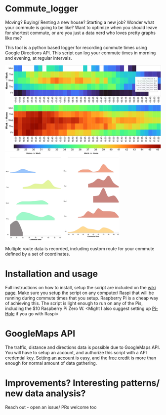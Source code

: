 # Commute_logger
Moving? Buying/ Renting a new house? Starting a new job? Wonder what your commute is going to be like? Want to optimize when you should leave for shortest commute, or are you just a data nerd who loves pretty graphs like me? 

This tool is a python based logger for recording commute times using Google Directions API. This script can log your commute times in morning and evening, at regular intervals.

<img src="https://github.com/nakulbende/Commute_logger/blob/main/analysis/simple_heatmap.png" width="520"> <img src="https://github.com/nakulbende/Commute_logger/blob/main/analysis/analysis_ridgeline.png" width="370">

Multiple route data is recorded, including custom route for your commute defined by a set of coordinates.  

# Installation and usage
Full instructions on how to install, setup the script are included on the [wiki page](https://github.com/nakulbende/Commute_logger/wiki#dependencies). Make sure you setup the script on any computer/ Raspi that will be running during commute times that you setup. Raspberry Pi is a cheap way of achieving this. The script is light enough to run on any of the Pis, including the $10 Raspberry Pi Zero W. <Might I also suggest setting up [Pi-Hole](https://pi-hole.net/) if you go with Raspi>

# GoogleMaps API
The traffic, distance and directions data is possible due to GoogleMaps API. You will have to setup an account, and authorize this script with a API credential key. [Setting an account](https://github.com/nakulbende/Commute_logger/wiki/Setting-up-Google-Maps-API) is easy, and the [free credit](https://github.com/nakulbende/Commute_logger/wiki/Google-Maps-Directions-API-Billing-Info) is more than enough for normal amount of data gathering.  

# Improvements? Interesting patterns/ new data analysis?
Reach out - open an issue/ PRs welcome too 
